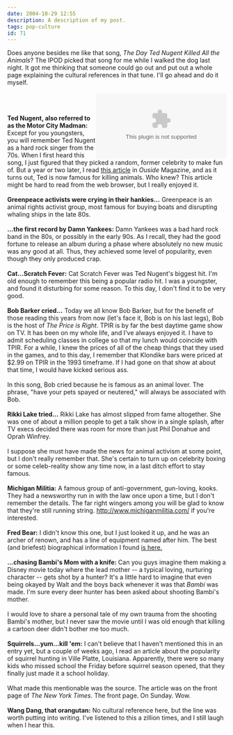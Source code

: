 ```yaml
---
date: 2004-10-29 12:55
description: A description of my post.
tags: pop-culture
id: 71
---
```

Does anyone besides me like that song, <i>The Day Ted Nugent Killed All the Animals</i>?  The IPOD picked that song for me while I walked the dog last night.  It got me thinking that someone could go out and put out a whole page explaining the cultural references in that tune.  I'll go ahead and do it myself.<br />
<br />
<embed NAME="nsplay" PLUGINSPAGE="http://www.microsoft.com/windows/mediaplayer/download/default.asp" SRC="/sound/tednugent.mp3" TYPE="video/x-ms-wmf-plugin"  AUTOSTART="0" SHOWCONTROLS="1"  align="right" /><noembed>You'll have to find this song somewhere else.  Your browswer won't allow embedded media.  Sorry.</noembed>
<!--more--><br /><br /><b>Ted Nugent, also referred to as the Motor City Madman:</b>  Except for you youngsters, you will remember Ted Nugent as a hard rock singer from the 70s.  When I first heard this song, I just figured that they picked a random, former celebrity to make fun of.  But a year or two later, I read <a href="http://outside.away.com/outside/environment/200112/200112under_ted.html" class="mainbox">this article</a> in <i>Ouside</i> Magazine, and as it turns out, Ted is now famous for killing animals.  Who knew?  This article might be hard to read from the web browser, but I really enjoyed it.<br />
<br />
<b>Greenpeace activists were crying in their hankies...</b>  Greenpeace is an animal rights activist group, most famous for buying boats and disrupting whaling ships in the late 80s.<br />
<br />
<b>...the first record by Damn Yankees:</b>  Damn Yankees was a bad hard rock band in the 80s, or possibly in the early 90s.  As I recall, they had the good fortune to release an album during a phase where absolutely no new music was any good at all.  Thus, they achieved some level of popularity, even though they only produced crap.<br />
<br />
<b>Cat...Scratch Fever:</b>  Cat Scratch Fever was Ted Nugent's biggest hit.  I'm old enough to remember this being a popular radio hit.  I was a youngster, and found it disturbing for some reason.  To this day, I don't find it to be very good.<br />
<br />
<b>Bob Barker cried...</b>  Today we all know Bob Barker, but for the benefit of those reading this years from now (let's face it, Bob is on his last legs), Bob is the host of <i>The Price is Right</i>.  TPIR is by far the best daytime game show on TV.  It has been on my whole life, and I've always enjoyed it.  I have to admit scheduling classes in college so that my lunch would coincide with TPIR.  For a while, I knew the prices of all of the cheap things that they used in the games, and to this day, I remember that Klondike bars were priced at $2.99 on TPIR in the 1993 timeframe.  If I had gone on that show at about that time, I would have kicked serious ass.<br />
<br />
In this song, Bob cried because he is famous as an animal lover.  The phrase, "have your pets spayed or neutered," will always be associated with Bob.<br />
<br />
<b>Rikki Lake tried...</b>  Rikki Lake has almost slipped from fame altogether.  She was one of about a million people to get a talk show in a single splash, after TV execs decided there was room for more than just Phil Donahue and Oprah Winfrey.<br />
<br />
I suppose she must have made the news for animal activism at some point, but I don't really remember that.  She's certain to turn up on celebrity boxing or some celeb-reality show any time now, in a last ditch effort to stay famous.<br />
<br />
<b>Michigan Militia:</b>  A famous group of anti-government, gun-loving, kooks.  They had a newsworthy run in with the law once upon a time, but I don't remember the details.  The far right wingers among you will be glad to know that they're still running string.  <a href="http://www.michiganmilitia.com/" class="mainbox">http://www.michiganmilitia.com/</a> if you're interested.<br />
<br />
<b>Fred Bear:</b>  I didn't know this one, but I just looked it up, and he was an archer of renown, and has a line of equipment named after him.  The best (and briefest) biographical information I found <a href="http://www.uff.ufl.edu/Scholarships/ScholarshipInfo4.asp?ScholarshipFund=002807" class="mainbox">is here.</a><br />
<br />
<b>...chasing Bambi's Mom with a knife:</b>  Can you guys imagine them making a Disney movie today where the lead mother -- a typical loving, nurturing character -- gets shot by a hunter?  It's a little hard to imagine that even being okayed by Walt and the boys back whenever it was that <i>Bambi</i> was made.  I'm sure every deer hunter has been asked about shooting Bambi's mother.<br />
<br />
I would love to share a personal tale of my own trauma from the shooting Bambi's mother, but I never saw the movie until I was old enough that killing a cartoon deer didn't bother me too much.<br />
<br />
<b>Squirrels...yum...kill 'em:</b>  I can't believe that I haven't mentioned this in an entry yet, but a couple of weeks ago, I read an article about the popularity of squirrel hunting in Ville Platte, Louisiana.  Apparently, there were so many kids who missed school the Friday before squirrel season opened, that they finally just made it a school holiday.<br />
<br />
What made this mentionable was the source.  The article was on the front page of <i>The New York Times</i>.  The front page.  On Sunday.  Wow.<br />
<br />
<b>Wang Dang, that orangutan:</b>  No cultural reference here, but the line was worth putting into writing.  I've listened to this a zillion times, and I still laugh when I hear this.<br />
<br />

